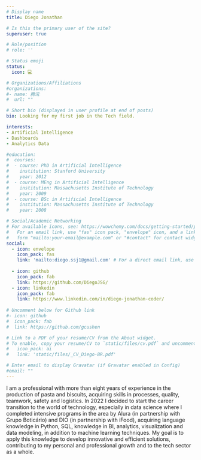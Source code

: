 ```yaml
---
# Display name
title: Diego Jonathan

# Is this the primary user of the site?
superuser: true

# Role/position
# role: ''

# Status emoji
status: 
  icon: 💻

# Organizations/Affiliations
#organizations:
#- name: 腾讯
#  url: ""

# Short bio (displayed in user profile at end of posts)
bio: Looking for my first job in the Tech field.

interests:
- Artificial Intelligence
- Dashboards
- Analytics Data

#education:
#  courses:
#  - course: PhD in Artificial Intelligence
#    institution: Stanford University
#    year: 2012
#  - course: MEng in Artificial Intelligence
#    institution: Massachusetts Institute of Technology
#    year: 2009
#  - course: BSc in Artificial Intelligence
#    institution: Massachusetts Institute of Technology
#    year: 2008

# Social/Academic Networking
# For available icons, see: https://wowchemy.com/docs/getting-started/page-builder/#icons
#   For an email link, use "fas" icon pack, "envelope" icon, and a link in the
#   form "mailto:your-email@example.com" or "#contact" for contact widget.
social:
  - icon: envelope
    icon_pack: fas
    link: 'mailto:diego.ssj1@gmail.com' # For a direct email link, use "mailto:test@example.org".
  
  - icon: github
    icon_pack: fab
    link: https://github.com/DiegoJSG/
  - icon: linkedin
    icon_pack: fab
    link: https://www.linkedin.com/in/diego-jonathan-coder/
  
# Uncomment below for Github link
#- icon: github
#  icon_pack: fab
#  link: https://github.com/gcushen

# Link to a PDF of your resume/CV from the About widget.
# To enable, copy your resume/CV to `static/files/cv.pdf` and uncomment the lines below.
#   icon_pack: ai
#   link: 'static/files/_CV_Diego-BR.pdf'

# Enter email to display Gravatar (if Gravatar enabled in Config)
#email: ""
---
```


I am a professional with more than eight years of experience in the production of pasta and biscuits, acquiring skills in processes, quality, teamwork, safety and logistics. In 2022 I decided to start the career transition to the world of technology, especially in data science where I completed intensive programs in the area by Alura (in partnership with Grupo Boticário) and DIO (in partnership with iFood), acquiring language knowledge in Python, SQL, knowledge in BI, analytics, visualization and data modeling,  in addition to  machine learning techniques. My goal is to apply this knowledge to develop innovative and efficient solutions, contributing to my personal and professional growth and to the tech sector as a whole.

